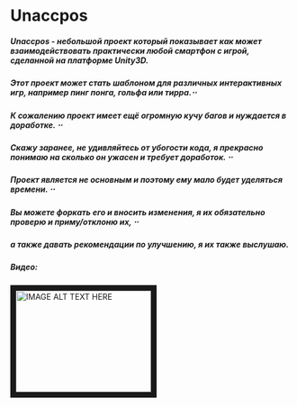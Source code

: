 # Unaccpos
##### Unaccpos - небольшой проект который показывает как может взаимодействовать практически любой смартфон с игрой, сделанной на платформе Unity3D.
##### Этот проект может стать шаблоном для различных интерактивных игр, например пинг понга, гольфа или тирра.⋅⋅
##### К сожалению проект имеет ещё огромную кучу багов и нуждается в доработке. ⋅⋅
##### Скажу заранее, не удивляйтесь от убогости кода, я прекрасно понимаю на сколько он ужасен и требует доработок. ⋅⋅
##### Проект является не основным и поэтому ему мало будет уделяться времени. ⋅⋅
##### Вы можете форкать его и вносить изменения, я их обязательно проверю и приму/отклоню их, ⋅⋅
##### а также давать рекомендации по улучшению, я их также выслушаю. 

##### Видео:
<a href="http://www.youtube.com/watch?feature=player_embedded&v=3PlujJEbKrM
" target="_blank"><img src="http://img.youtube.com/vi/3PlujJEbKrM/0.jpg" 
alt="IMAGE ALT TEXT HERE" width="240" height="180" border="10" /></a>
